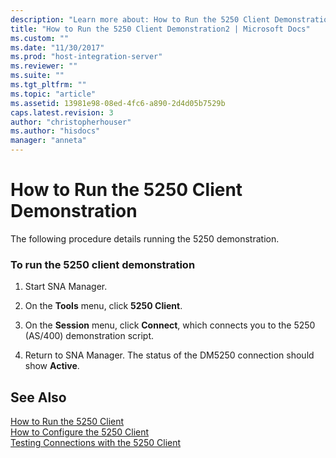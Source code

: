 ```yaml
---
description: "Learn more about: How to Run the 5250 Client Demonstration"
title: "How to Run the 5250 Client Demonstration2 | Microsoft Docs"
ms.custom: ""
ms.date: "11/30/2017"
ms.prod: "host-integration-server"
ms.reviewer: ""
ms.suite: ""
ms.tgt_pltfrm: ""
ms.topic: "article"
ms.assetid: 13981e98-08ed-4fc6-a890-2d4d05b7529b
caps.latest.revision: 3
author: "christopherhouser"
ms.author: "hisdocs"
manager: "anneta"
---
```

# How to Run the 5250 Client Demonstration
The following procedure details running the 5250 demonstration.  
  
### To run the 5250 client demonstration  
  
1.  Start SNA Manager.  
  
2.  On the **Tools** menu, click **5250 Client**.  
  
3.  On the **Session** menu, click **Connect**, which connects you to the 5250 (AS/400) demonstration script.  
  
4.  Return to SNA Manager. The status of the DM5250 connection should show **Active**.  
  
## See Also  
 [How to Run the 5250 Client](../core/how-to-run-the-5250-client2.md)   
 [How to Configure the 5250 Client](../core/how-to-configure-the-5250-client1.md)   
 [Testing Connections with the 5250 Client](../core/testing-connections-with-the-5250-client2.md)
